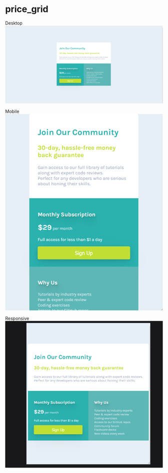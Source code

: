 # price_grid

Desktop
![](end%20result/Screenshot%202022-06-06%20110109.png)

Mobile
![](end%20result/Screenshot%202022-06-06%20110209.png)

Responsive
![](end%20result/Screenshot%202022-06-06%20110132.png)
